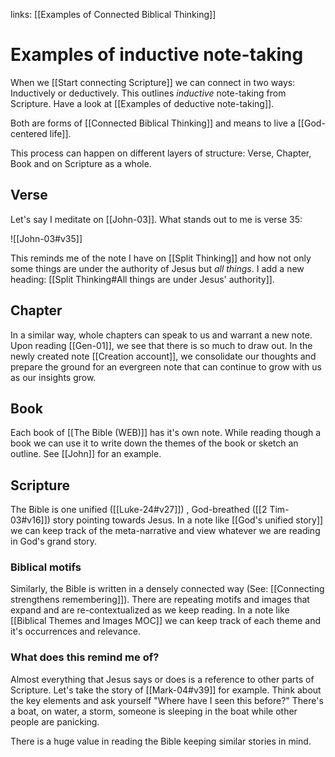 links: [[Examples of Connected Biblical Thinking]]
# Examples of inductive note-taking
When we [[Start connecting Scripture]] we can connect in two ways: Inductively or deductively. This outlines *inductive* note-taking from Scripture. Have a look at [[Examples of deductive note-taking]]. 

Both are forms of [[Connected Biblical Thinking]] and means to live a [[God-centered life]].

This process can happen on different layers of structure: Verse, Chapter, Book and on Scripture as a whole.

## Verse
Let's say I meditate on [[John-03]]. What stands out to me is verse 35:

![[John-03#v35]]

This reminds me of the note I have on [[Split Thinking]] and how not only some things are under the authority of Jesus but *all things*. I add a new heading: [[Split Thinking#All things are under Jesus' authority]].

## Chapter
In a similar way, whole chapters can speak to us and warrant a new note. Upon reading [[Gen-01]], we see that there is so much to draw out. In the newly created note [[Creation account]], we consolidate our thoughts and prepare the ground for an evergreen note that can continue to grow with us as our insights grow.

## Book
Each book of [[The Bible (WEB)]] has it's own note. While reading though a book we can use it to write down the themes of the book or sketch an outline. See [[John]] for an example.

## Scripture
The Bible is one unified ([[Luke-24#v27]]) , God-breathed ([[2 Tim-03#v16]]) story pointing towards Jesus. In a note like [[God's unified story]] we can keep track of the meta-narrative and view whatever we are reading in God's grand story.

### Biblical motifs
Similarly, the Bible is written in a densely connected way (See: [[Connecting strengthens remembering]]). There are repeating motifs and images that expand and are re-contextualized as we keep reading. In a note like [[Biblical Themes and Images MOC]] we can keep track of each theme and it's occurrences and relevance.

### What does this remind me of?
Almost everything that Jesus says or does is a reference to other parts of Scripture. Let's take the story of [[Mark-04#v39]] for example. Think about the key elements and ask yourself "Where have I seen this before?" There's a boat, on water, a storm, someone is sleeping in the boat while other people are panicking.

There is a huge value in reading the Bible keeping similar stories in mind.